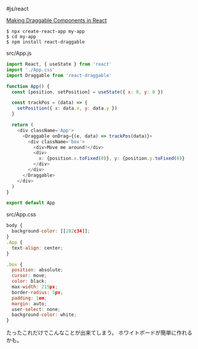 #js/react 


[Making Draggable Components in React](https://lo-victoria.com/making-draggable-components-in-react)

```shell
$ npx create-react-app my-app
$ cd my-app
$ npm install react-draggable
```

src/App.js

```js
import React, { useState } from 'react'
import './App.css'
import Draggable from 'react-draggable'

function App() {
  const [position, setPosition] = useState({ x: 0, y: 0 })

  const trackPos = (data) => {
    setPosition({ x: data.x, y: data.y })
  }

  return (
    <div className='App'>
      <Draggable onDrag={(e, data) => trackPos(data)}>
        <div className='box'>
          <div>Move me around!</div>
          <div>
            x: {position.x.toFixed(0)}, y: {position.y.toFixed(0)}
          </div>
        </div>
      </Draggable>
    </div>
  )
}

export default App
```

src/App.css

```js
body {
  background-color: [[282c34]];
}
.App {
  text-align: center;
}

.box {
  position: absolute;
  cursor: move;
  color: black;
  max-width: 215px;
  border-radius: 5px;
  padding: 1em;
  margin: auto;
  user-select: none;
  background-color: white;
}
```

たったこれだけでこんなことが出来てしまう。
ホワイトボードが簡単に作れるかも。
